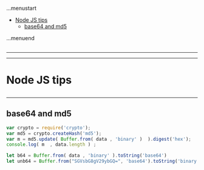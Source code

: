 ...menustart

 - [Node JS tips](#668bb941cde619613ceca40c1b9c1350)
     - [base64 and md5](#b6378067abb58e102f5e83f58a8718aa)

...menuend


<h2 id="668bb941cde619613ceca40c1b9c1350"></h2>

-----
-----

# Node JS tips

<h2 id="b6378067abb58e102f5e83f58a8718aa"></h2>

-----

## base64 and md5

```javascript
var crypto = require('crypto');
var md5 = crypto.createHash('md5');
var m = md5.update( Buffer.from( data , 'binary' )  ).digest('hex');
console.log( m  , data.length ) ;

let b64 = Buffer.from( data , 'binary' ).toString('base64')
let unb64 = Buffer.from("SGVsbG8gV29ybGQ=", 'base64').toString('binary') ? or 'ascii' ?
```




